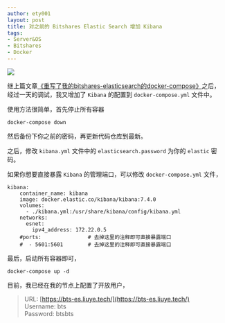 ```yaml
---
author: ety001
layout: post
title: 对之前的 Bitshares Elastic Search 增加 Kibana
tags:
- Server&OS
- Bitshares
- Docker
---
```


![](/upload/20191011/bsLKuXdNVZ5I3DiMSwWsWHrYE3z6ygCvtTua60Zw.jpeg)

继上篇文章[《重写了我的bitshares-elasticsearch的docker-compose》](https://steemit.com/cn/@ety001/bitshares-elasticsearch-docker-compose)之后，经过一天的调试，我又增加了 `Kibana` 的配置到 `docker-compose.yml` 文件中。

使用方法很简单，首先停止所有容器

```
docker-compose down
```

然后备份下你之前的密码，再更新代码仓库到最新。

之后，修改 `kibana.yml` 文件中的 `elasticsearch.password` 为你的 `elastic` 密码。

如果你想要直接暴露 `Kibana` 的管理端口，可以修改 `docker-compose.yml` 文件，

```
kibana:
    container_name: kibana
    image: docker.elastic.co/kibana/kibana:7.4.0
    volumes:
      - ./kibana.yml:/usr/share/kibana/config/kibana.yml
    networks:
      esnet:
        ipv4_address: 172.22.0.5
    #ports:               # 去掉这里的注释即可直接暴露端口
    #  - 5601:5601        # 去掉这里的注释即可直接暴露端口
```

最后，启动所有容器即可，

```
docker-compose up -d
```

目前，我已经在我的节点上配置了开放用户，

> URL: [https://bts-es.liuye.tech/](https://bts-es.liuye.tech/)  
> Username: bts  
> Password: btsbts  
